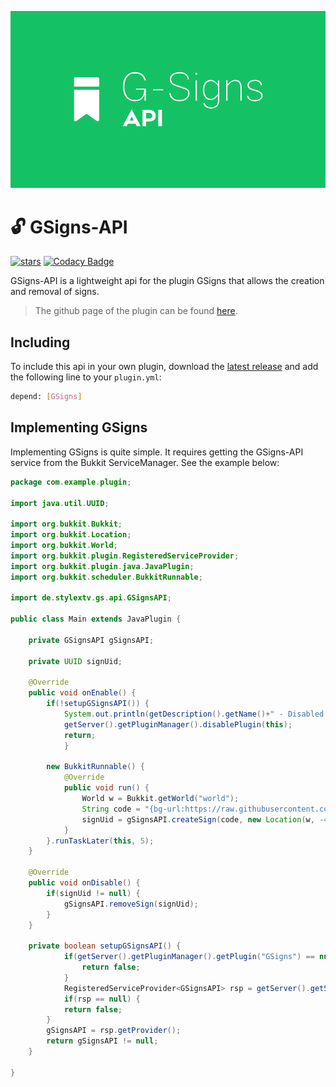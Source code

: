 ![Cover Art](https://raw.githubusercontent.com/StylexTV/GSigns-API/main/showcase/cover/cover.png)

# 🔓 GSigns-API
[![stars](https://img.shields.io/github/stars/StylexTV/GSigns-API.svg?color=ffdd00)](https://GitHub.com/StylexTV/GSigns-API/stargazers/)
[![Codacy Badge](https://app.codacy.com/project/badge/Grade/a33dbb19ff17460d896a7864fececab6)](https://www.codacy.com/manual/noluck942/GSigns?utm_source=github.com&amp;utm_medium=referral&amp;utm_content=StylexTV/GSigns&amp;utm_campaign=Badge_Grade)

GSigns-API is a lightweight api for the plugin GSigns that allows the creation and removal of signs.
> The github page of the plugin can be found [here](https://github.com/StylexTV/GSigns/).


## Including

To include this api in your own plugin, download the [latest release](https://github.com/StylexTV/GSigns-API/releases/) and add the following line to your `plugin.yml`:
```bash
depend: [GSigns]
```


## Implementing GSigns

Implementing GSigns is quite simple. It requires getting the GSigns-API service from the Bukkit ServiceManager. See the example below:
```java
package com.example.plugin;

import java.util.UUID;

import org.bukkit.Bukkit;
import org.bukkit.Location;
import org.bukkit.World;
import org.bukkit.plugin.RegisteredServiceProvider;
import org.bukkit.plugin.java.JavaPlugin;
import org.bukkit.scheduler.BukkitRunnable;

import de.stylextv.gs.api.GSignsAPI;

public class Main extends JavaPlugin {
	
	private GSignsAPI gSignsAPI;
	
	private UUID signUid;
	
	@Override
	public void onEnable() {
		if(!setupGSignsAPI()) {
			System.out.println(getDescription().getName()+" - Disabled due to no GSigns dependency found!");
			getServer().getPluginManager().disablePlugin(this);
			return;
        	}
		
		new BukkitRunnable() {
			@Override
			public void run() {
				World w = Bukkit.getWorld("world");
				String code = "{bg-url:https://raw.githubusercontent.com/StylexTV/GSigns/master/showcase/socials/cover.png,dith:false}";
				signUid = gSignsAPI.createSign(code, new Location(w, -402, 100, -43), new Location(w, -395, 97, -43));
			}
		}.runTaskLater(this, 5);
	}
	
	@Override
	public void onDisable() {
		if(signUid != null) {
			gSignsAPI.removeSign(signUid);
		}
	}
	
	private boolean setupGSignsAPI() {
        	if(getServer().getPluginManager().getPlugin("GSigns") == null) {
        		return false;
        	}
        	RegisteredServiceProvider<GSignsAPI> rsp = getServer().getServicesManager().getRegistration(GSignsAPI.class);
        	if(rsp == null) {
			return false;
		}
		gSignsAPI = rsp.getProvider();
		return gSignsAPI != null;
	}
	
}
```
